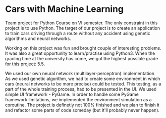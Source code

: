# Cars with Machine Learning
Team project for Python Course on VI semester. The only constraint in this project is to use Python.
The target of our project is to create an application to train cars driving through a route without any accident using genetic algorithms and neural networks.

Working on this project was fun and brought couple of interesting problems. It was also a great opportunity to learn/practise using Python3. When the grading time at the university has come, we got the highest possible grade for this project: 5.5.

We used our own neural network (multilayer-perceptron) implementation.
As we used genetic algorithm, we had to create some environment in which cars (neural networks to be more precise) could be tested.
This testing, as a part of the whole training process, had to be presented in the UI. We used simple UI framework - PyGame.
In order to handle some PyGame framework limitations, we implemented the environment simulation as a coroutine. 
The project is definetly not 100% finished and we plan to finish it and refactor some parts of code someday (but it'll probably never happen). 
